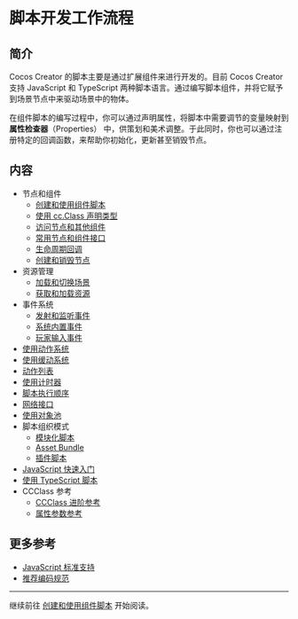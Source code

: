# 脚本开发工作流程

## 简介

Cocos Creator 的脚本主要是通过扩展组件来进行开发的。目前 Cocos Creator 支持 JavaScript 和 TypeScript 两种脚本语言。通过编写脚本组件，并将它赋予到场景节点中来驱动场景中的物体。

在组件脚本的编写过程中，你可以通过声明属性，将脚本中需要调节的变量映射到 **属性检查器**（Properties） 中，供策划和美术调整。于此同时，你也可以通过注册特定的回调函数，来帮助你初始化，更新甚至销毁节点。

## 内容

- 节点和组件
  - [创建和使用组件脚本](use-component.md)
  - [使用 cc.Class 声明类型](class.md)
  - [访问节点和其他组件](access-node-component.md)
  - [常用节点和组件接口](basic-node-api.md)
  - [生命周期回调](life-cycle-callbacks.md)
  - [创建和销毁节点](create-destroy.md)
- 资源管理
  - [加载和切换场景](scene-managing.md)
  - [获取和加载资源](load-assets.md)
- 事件系统
  - [发射和监听事件](events.md)
  - [系统内置事件](internal-events.md)
  - [玩家输入事件](player-controls.md)
- [使用动作系统](actions.md)
- [使用缓动系统](tween.md)
- [动作列表](action-list.md)
- [使用计时器](scheduler.md)
- [脚本执行顺序](execution-order.md)
- [网络接口](network.md)
- [使用对象池](pooling.md)
- 脚本组织模式
  - [模块化脚本](modular-script.md)
  - [Asset Bundle](asset-bundle.md)
  - [插件脚本](plugin-scripts.md)
- [JavaScript 快速入门](javascript-primer.md)
- [使用 TypeScript 脚本](typescript.md)
- CCClass 参考
  - [CCClass 进阶参考](reference/class.md)
  - [属性参数参考](reference/attributes.md)

## 更多参考

- [JavaScript 标准支持](reference/javascript-support.md)
- [推荐编码规范](reference/coding-standards.md)

<hr>

继续前往 [创建和使用组件脚本](use-component.md) 开始阅读。
